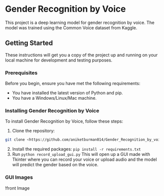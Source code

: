 
# Gender Recognition by Voice

This project is a deep learning model for gender recognition by voice. The model was trained using the Common Voice dataset from Kaggle.

## Getting Started

These instructions will get you a copy of the project up and running on your local machine for development and testing purposes.

### Prerequisites

Before you begin, ensure you have met the following requirements:

* You have installed the latest version of Python and pip.
* You have a Windows/Linux/Mac machine.

### Installing Gender Recognition by Voice

To install Gender Recognition by Voice, follow these steps:

1. Clone the repository:
```bash
git clone <https://github.com/aniketburman014/Gender_Recognition_by_voice>
```
2. Install the required packages:
   ```pip install -r requirements.txt```
3. Run
   ```python record_upload_gui.py```
This will open up a GUI made with Tkinter where you can record your voice or upload audio and the model will predict the gender based on the voice.


### GUI Images
!front Image




